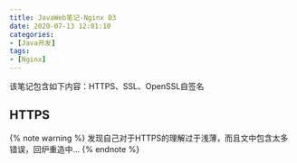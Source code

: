 ```yaml
---
title: JavaWeb笔记-Nginx D3
date: 2020-07-13 12:01:10
categories:
- [Java开发]
tags:
- [Nginx]
---
```


该笔记包含如下内容：HTTPS、SSL、OpenSSL自签名

<!--more-->
## HTTPS

<!-- 
这里主要介绍HTTPS的工作流程，它为什么可以保障数据的安全以及防篡改

首先提一下非对称加密算法，简单来说就是对信息加密时，加密与解密所用的密钥是不相同的，我们称用来加密的密钥为私钥，解密的密钥是公钥，因为加密用密钥是不能公开不能告诉别人的所以叫私钥；另外公私钥是成对的，通常公钥是由私钥生成的，OK到这里就可以，我们回到HTTPS

众所周知HTTP协议是不安全的，因为它所有的传输数据在网络信道上都是明文，这样非常容易造成数据的泄露以及篡改，数据泄露是不可避免的而数据篡改是最致命的，所以保证信息安全重要的一点就防止信息被篡改

<img src="/img/java/ar3/ar3-1.png" width="90%" style="text-align:center">

这里需要你发挥想象力，把小明看作浏览器，小红是服务器，云朵代表HTTP request/response的数据，这里的整个通信过程数据都是明文传输，可以看作是HTTP传输数据的一个模型，假设小明有一个情敌小黑，他可以轻而易举的拦截获得信息，并且发坏偷偷修改了小红返回给小明的信件，改为「小明我不喜欢你」，这样是很麻烦的

于是聪明的小红想了一个办法，她把传递给小明的消息加密，可是在她们之间只能通过互联网通信，没有其他的办法做通信了，那小红如何告诉小明解密的密钥呢，小红可以把密钥加密返回，可这是不行哦，这不套娃了吗，在小明不知道密钥前提下，他该如何解密一段密文获取其中的密钥？所以小红只能把密钥用明文返回了

为了能够让小明可以有办法解密，小红需要把解密的钥匙跟着密文一起发送给小明，假如小红使用了对称加密，我们来看一下会发生什么，因为小黑可以截获到信息，然后取出密钥对信息解密，小黑看完了以后在嫉妒心的驱使下修改了信息的内容，由于使用了对称加密，即加密解密是用了相同的密钥，也就是说小黑可以用截获到的密钥把自己修改的内容重新加密返回给小明，此时小明是看不出异常的，他没有办法分辨出自己得到的消息有没有被篡改

可以看出对称加密是无法防止信息被篡改的，所以小红应该使用非对称加密来杜绝上面的情况

使用非对称加密时，小红手中会持有一个私钥，这是不能公开的只有小红自己知道是什么，她用这个私钥对信息进行加密，接着将解密的公钥与密文一起作为信息内容发送给小明，假设此时不幸信息内容又双叒叕被小黑拦截到了，他能获得公钥对密文解密，但是他不能再修改内容重新加密发给小明，因为小黑手里没有私钥，无法对新信息重新加密；如果他强行加密返回给小明，小明就会发现：哎这内容中的密文用公钥解不开了，那就说明密文出现了问题，我不能信任这个消息了

<img src="/img/java/ar3/ar3-2.png" width="90%" style="text-align:center">

~~于是从此小红与小明过上了幸福生活~~，然而好景不长，小黑学聪明了


他想了一个办法，就是自己造一套公/私钥，每次拦截到小红的消息，首先拿小红的公钥解密，然后修改信息改完之后用自己的私钥把信息加密了，最后他模仿小红把信息与自己的私钥当作内容返回给小明，这样小明接收到消息可以正常的解密，但是他不知道信息与公钥被小黑已经给换了，这就是比较麻烦的中间人攻击，这个漏洞是因为协议只关心我能不能个用公钥解开密文，而不关心这个公钥的安全性

<img src="/img/java/ar3/ar3-3.png" width="90%" style="text-align:center">

为了解决这个问题出现了一个第三方机构CA，也就是通过第三方为公钥做背书的方式保证你的公钥是安全的

简单来说就是小红与小明之间在进行通信之前就与CA机构联系好，小红向CA提交自己的个人信息以及一个公钥，然后获得一个证书，你可以理解这个证书是CA把小红的个人信息与公钥一起进行了非对称加密得到的密文，当然用的是CA自己的私钥；而小明这边向CA索要他们的公钥，这样以后小红与小明在通信时，小红发送发的内容除了公钥与加密信息还有CA给自己的证书，小明在获得内容后用CA提供的公钥对内容中的证书解密，从中取出小红早早就保存在里的公钥，小明用这个公钥与内容中的公钥进行比较，如果一样说明没有问题，如果不一样就表示内容中的公钥被替换过，通过这种方式避免了中间人攻击，也就是保证了内容中公钥的安全性

<img src="/img/java/ar3/ar3-4.png" width="90%" style="text-align:center">

除此以外，如果小黑也效仿小明去要CA的公钥，其实这是没用的，对根结底是因为小黑没有CA的私钥不能篡改CA里内容，即使他同样用中间人攻击的方式替换了CA证书，由于解密CA证书的公钥早早就小明就拿到手了，所以小明拿到CA证书后一眼就知道这个CA有没有被篡改

这种方式就是我们的HTTPS的工作原理，公司用自己的域名以及公钥和公司信息去向权威的CA机构申请证书，最后把公钥、证书配置到Nginx中去，这样浏览器每次请求时都拿到这个公钥与证书，而浏览器厂家早早的就与CA取得联系能够认证证书，最后浏览器解析请求时会参考证书里的信息。

HTTPS本质还是建立了一种第三方背书的信任方式，就是我们作为用户首先你要信任浏览器，接着浏览器又信任CA机构，CA又帮用户对公司的公钥做了认证；所以间接的就是你可以相信你拿到的公钥，最终用公钥能够拿到正确的信息，还记得中间人攻击吗，他的本质就是替换了你本该拿到的公钥，所以造成了问题漏洞，而CA帮我们建立了一种相对的信任机制；~~吼吼吼而区块链就是去掉了这个第三方背书~~

最后就是即使在HTTPS中，我们依旧是把公钥以明文方式发送，这个特性就说明信息总是可以被破解的，当然这不是指信息100%不安全的，就是总有办法破解你的加密信息，但是HTTPS能保证信息难以被篡改

-->
{% note warning %} 发现自己对于HTTPS的理解过于浅薄，而且文中包含太多错误，回炉重造中... {% endnote %}
